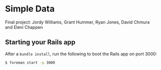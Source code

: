 # Simple Data

Final project: Jordy Williams, Grant Hummer, Ryan Jones, David Chmura and Eleni Chappen

## Starting your Rails app

After a `bundle install`, run the following to boot the Rails app on port 3000:

```sh
$ foreman start -p 3000
```
